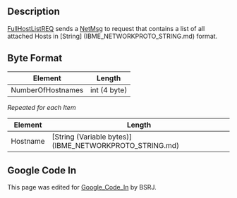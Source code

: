 ## Description

[FullHostListREQ](FullHostListREQ.md) sends a
[NetMsg](IBME_GeometryService#NetMsg_Class.md) to request <BSRJ>
that contains a list of all attached Hosts in
[String] (IBME_NETWORKPROTO_STRING.md) format.

## Byte Format

| **Element**       | **Length**   |
|-------------------|--------------|
| NumberOfHostnames | int (4 byte) |

*Repeated for each Item*

| **Element** | **Length**                                                     |
|-------------|----------------------------------------------------------------|
| Hostname    | [String (Variable bytes)] (IBME_NETWORKPROTO_STRING.md) |

## Google Code In

This page was edited for [Google_Code_In](../Google_Code_In.md)
by BSRJ.
